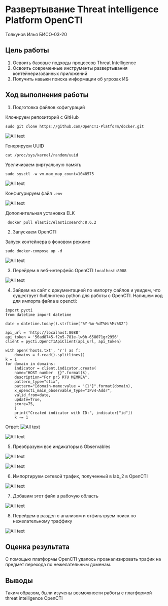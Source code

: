 # Развертывание Threat intelligence Platform OpenCTI
Толкунов Илья БИСО-03-20

## Цель работы

1. Освоить базовые подходы процессов Threat Intelligence
2. Освоить современные инструменты развертывания контейнеризованных приложений
3. Получить навыки поиска информации об угрозах ИБ

## Ход выполнения работы

1. Подготовка файлов кофигураций

Клонируем репозиторий с GitHub

```()
sudo git clone https://github.com/OpenCTI-Platform/docker.git 
```

![All text](lab4_1.png)

Генерируем UUID

```()
cat /proc/sys/kernel/random/uuid
```

Увеличиваем виртуальную память

```()
sudo sysctl -w vm.max_map_count=1048575
```

![All text](lab4_2.png)

Конфигурируем файл `.env`

![All text](lab4_3.png)

Дополнительная установка ELK

```()
 docker pull elastic/elasticsearch:8.6.2
```

2. Запускаем OpenCTI

Запуск контейнера в фоновом режиме

```()
sudo docker-compose up -d
```

![All text](lab4_4.png)

3. Перейдем в веб-интерфейс OpenCTI `localhost:8088`

![All text](lab4_5.png)

4. Зайдем на сайт с документацией по импорту файлов и увидем, что существует библиотека python для работы с OpenCTI. Напишем код для импорта файла в opencti:

```()
import pycti
from datetime import datetime

date = datetime.today().strftime("%Y-%m-%dT%H:%M:%SZ")

api_url = 'http://localhost:8088'
api_token = '56ad8745-f2n5-781e-lw3h-658071gr2956'
client = pycti.OpenCTIApiClient(api_url, api_token)

with open('hosts.txt', 'r') as f:
    domains = f.read().splitlines()
k = 1
for domain in domains:
    indicator = client.indicator.create(
    name="HOST number  {}".format(k),
    description="For pr5 RTU MEMREA",
    pattern_type="stix",
    pattern="[domain-name:value = '{}']".format(domain),
    x_opencti_main_observable_type="IPv4-Addr",
    valid_from=date,
    update=True,
    score=75,
    )
    print("Created indicator with ID:", indicator["id"])
    k += 1
```

Ответ:
![All text](lab4_6.png)

![All text](lab4_7.png)

5. Преобразуем все индикаторы в Observables

![All text](lab4_8.png)

![All text](lab4_9.png)

6. Импортируем сетевой трафик, полученный в lab_2 в OpenCTI

![All text](lab4_10.png)

7. Добавим этот файл в рабочую область

![All text](lab4_11.png)

8. Перейдем в раздел с анализом и отфильтруем поиск по нежелательному траффику

![All text](lab4_12.png)

## Оценка результата

С помощью платформы OpenCTI удалось проанализировать трафик на предмет перехода по нежелательным доменам.

## Выводы

Таким образом, были изучены возможности работы с платформой threat intelligence OpenCTI
